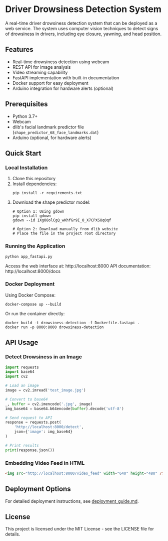 # Driver Drowsiness Detection System

A real-time driver drowsiness detection system that can be deployed as a web service. The system uses computer vision techniques to detect signs of drowsiness in drivers, including eye closure, yawning, and head position.

## Features

- Real-time drowsiness detection using webcam
- REST API for image analysis
- Video streaming capability
- FastAPI implementation with built-in documentation
- Docker support for easy deployment
- Arduino integration for hardware alerts (optional)

## Prerequisites

- Python 3.7+
- Webcam
- dlib's facial landmark predictor file (`shape_predictor_68_face_landmarks.dat`)
- Arduino (optional, for hardware alerts)

## Quick Start

### Local Installation

1. Clone this repository
2. Install dependencies:
   ```
   pip install -r requirements.txt
   ```
3. Download the shape predictor model:
   ```
   # Option 1: Using gdown
   pip install gdown
   gdown --id 1Xg08olCgQ_wKhfGr9I_0_X7CPXS8q0qf
   
   # Option 2: Download manually from dlib website
   # Place the file in the project root directory
   ```

### Running the Application

```
python app_fastapi.py
```

Access the web interface at: http://localhost:8000
API documentation: http://localhost:8000/docs

### Docker Deployment

Using Docker Compose:

```
docker-compose up --build
```

Or run the container directly:

```
docker build -t drowsiness-detection -f Dockerfile.fastapi .
docker run -p 8000:8000 drowsiness-detection
```

## API Usage

### Detect Drowsiness in an Image

```python
import requests
import base64
import cv2

# Load an image
image = cv2.imread('test_image.jpg')

# Convert to base64
_, buffer = cv2.imencode('.jpg', image)
img_base64 = base64.b64encode(buffer).decode('utf-8')

# Send request to API
response = requests.post(
    'http://localhost:8000/detect',
    json={'image': img_base64}
)

# Print results
print(response.json())
```

### Embedding Video Feed in HTML

```html
<img src="http://localhost:8000/video_feed" width="640" height="480" />
```

## Deployment Options

For detailed deployment instructions, see [deployment_guide.md](deployment_guide.md).

## License

This project is licensed under the MIT License - see the LICENSE file for details. 